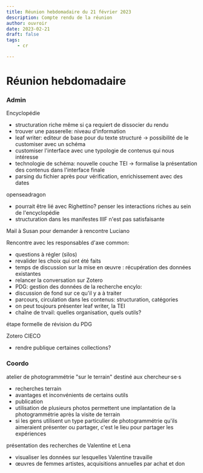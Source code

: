 ```yaml
---
title: Réunion hebdomadaire du 21 février 2023
description: Compte rendu de la réunion
author: ouvroir
date: 2023-02-21
draft: false
tags:
    - cr

---
```

# Réunion hebdomadaire


### Admin

Encyclopédie 
- structuration riche même si ça requiert de dissocier du rendu
- trouver une passerelle: niveau d'information
- leaf writer: editeur de base pour du texte structuré → possibilité de le customiser avec un schéma
- customiser l'interface avec une typologie de contenus qui nous intéresse
- technologie de schéma: nouvelle couche TEI → formalise la présentation des contenus dans l'interface finale
- parsing du fichier après pour vérification, enrichissement avec des dates

openseadragon
- pourrait être lié avec Righettino? penser les interactions riches au sein de l'encyclopédie
- structuration dans les manifestes IIIF n'est pas satisfaisante

Mail à Susan pour demander à rencontre Luciano

Rencontre avec les responsables d'axe
common: 
- questions à régler (silos)
- revalider les choix qui ont été faits
- temps de discussion sur la mise en œuvre : récupération des données existantes
- relancer la conversation sur Zotero 
- PDG: gestion des données de la recherche
encylo: 
- discussion de fond sur ce qu'il y a à traiter
- parcours, circulation dans les contenus: structuration, catégories
- on peut toujours présenter leaf writer, la TEI
- chaîne de trvail: quelles organisation, quels outils?


étape formelle de révision du PDG

Zotero CIECO

- rendre publique certaines collections? 


### Coordo

atelier de photogrammétrie "sur le terrain"
destiné aux chercheur·se·s
- recherches terrain
- avantages et inconvénients de certains outils
- publication
- utilisation de plusieurs photos permettent une implantation de la photogrammétrie après la visite de terrain
- si les gens utilisent un type particulier de photogrammétrie qu'ils aimeraient présenter ou partager, c'est le lieu pour partager les expériences 

présentation des recherches de Valentine et Lena
- visualiser les données sur lesquelles Valentine travaille
- œuvres de femmes artistes, acquisitions annuelles par achat et don